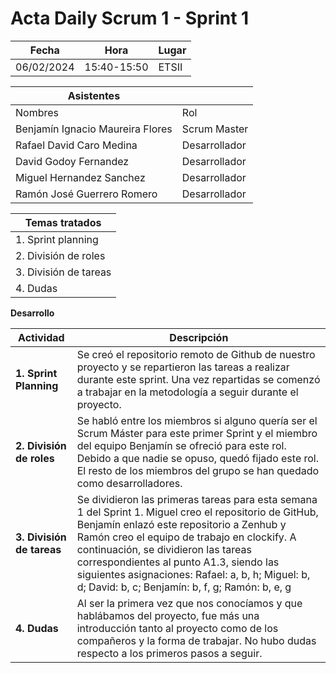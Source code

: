 # Acta Daily Scrum 1 - Sprint 1

| Fecha        | Hora         | Lugar        |
|--------------|--------------|--------------|
| 06/02/2024   | 15:40-15:50  | ETSII        |

| Asistentes    |           |
|-----------|-----------|
| Nombres | Rol |
| Benjamín Ignacio Maureira Flores | Scrum Master |
| Rafael David Caro Medina | Desarrollador |
| David Godoy Fernandez  | Desarrollador |
| Miguel Hernandez Sanchez | Desarrollador |
| Ramón José Guerrero Romero | Desarrollador |

| Temas tratados               |
|----------------------|
| 1. Sprint planning |
| 2. División de roles |
| 3. División de tareas |
| 4. Dudas |

**Desarrollo**

| Actividad                       | Descripción                                                                                                                                                                         |
|--------------------------------|-------------------------------------------------------------------------------------------------------------------------------------------------------------------------------------|
| **1. Sprint Planning**         | Se creó el repositorio remoto de Github de nuestro proyecto y se repartieron las tareas a realizar durante este sprint. Una vez repartidas se comenzó a trabajar en la metodología a seguir durante el proyecto. |
| **2. División de roles**          | Se habló entre los miembros si alguno quería ser el Scrum Máster para este primer Sprint y el miembro del equipo Benjamín se ofreció para este rol. Debido a que nadie se opuso, quedó fijado este rol. El resto de los miembros del grupo se han quedado como desarrolladores. |
| **3. División de tareas** |Se dividieron las primeras tareas para esta semana 1 del Sprint 1. Miguel creo el repositorio de GitHub, Benjamín enlazó este repositorio a Zenhub y Ramón creo el equipo de trabajo en clockify. A continuación, se dividieron las tareas correspondientes al punto A1.3, siendo las siguientes asignaciones: Rafael: a, b, h; Miguel: b, d; David: b, c; Benjamín: b, f, g; Ramón: b, e, g|
| **4. Dudas** |Al ser la primera vez que nos conocíamos y que hablábamos del proyecto, fue más una introducción tanto al proyecto como de los compañeros y la forma de trabajar. No hubo dudas respecto a los primeros pasos a seguir.|


